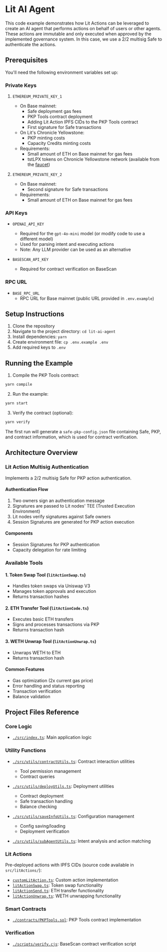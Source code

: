 # Lit AI Agent

This code example demonstrates how Lit Actions can be leveraged to create an AI agent that performs actions on behalf of users or other agents. These actions are immutable and only executed when approved by the implemented governance system. In this case, we use a 2/2 multisig Safe to authenticate the actions.

## Prerequisites

You'll need the following environment variables set up:

### Private Keys
1. `ETHEREUM_PRIVATE_KEY_1`
   - On Base mainnet:
     - Safe deployment gas fees
     - PKP Tools contract deployment
     - Adding Lit Action IPFS CIDs to the PKP Tools contract
     - First signature for Safe transactions
   - On Lit's Chronicle Yellowstone:
     - PKP minting costs
     - Capacity Credits minting costs
   - Requirements:
     - Small amount of ETH on Base mainnet for gas fees
     - tstLPX tokens on Chronicle Yellowstone network (available from the [faucet](https://chronicle-yellowstone-faucet.getlit.dev/))

2. `ETHEREUM_PRIVATE_KEY_2`
   - On Base mainnet:
     - Second signature for Safe transactions
   - Requirements:
     - Small amount of ETH on Base mainnet for gas fees

### API Keys
- `OPENAI_API_KEY`
  - Required for the `gpt-4o-mini` model (or modify code to use a different model)
  - Used for parsing intent and executing actions
  - Note: Any LLM provider can be used as an alternative

- `BASESCAN_API_KEY`
  - Required for contract verification on BaseScan

### RPC URL
- `BASE_RPC_URL`
  - RPC URL for Base mainnet (public URL provided in `.env.example`)

## Setup Instructions

1. Clone the repository
2. Navigate to the project directory: `cd lit-ai-agent`
3. Install dependencies: `yarn`
4. Create environment file: `cp .env.example .env`
5. Add required keys to `.env`

## Running the Example

1. Compile the PKP Tools contract:
```bash
yarn compile
```

2. Run the example:
```bash
yarn start
```

3. Verify the contract (optional):
```bash
yarn verify
```

The first run will generate a `safe-pkp-config.json` file containing Safe, PKP, and contract information, which is used for contract verification.

## Architecture Overview

### Lit Action Multisig Authentication
Implements a 2/2 multisig Safe for PKP action authentication.

#### Authentication Flow
1. Two owners sign an authentication message
2. Signatures are passed to Lit nodes' TEE (Trusted Execution Environment)
3. Lit nodes verify signatures against Safe owners
4. Session Signatures are generated for PKP action execution

#### Components
- Session Signatures for PKP authentication
- Capacity delegation for rate limiting

### Available Tools

#### 1. Token Swap Tool (`litActionSwap.ts`)
- Handles token swaps via Uniswap V3
- Manages token approvals and execution
- Returns transaction hashes

#### 2. ETH Transfer Tool (`litActionCode.ts`)
- Executes basic ETH transfers
- Signs and processes transactions via PKP
- Returns transaction hash

#### 3. WETH Unwrap Tool (`litActionUnwrap.ts`)
- Unwraps WETH to ETH
- Returns transaction hash

#### Common Features
- Gas optimization (2x current gas price)
- Error handling and status reporting
- Transaction verification
- Balance validation

## Project Files Reference

### Core Logic
- [`./src/index.ts`](./src/index.ts): Main application logic

### Utility Functions
- [`./src/utils/contractUtils.ts`](./src/utils/contractUtils.ts): Contract interaction utilities
  - Tool permission management
  - Contract queries

- [`./src/utils/deployUtils.ts`](./src/utils/deployUtils.ts): Deployment utilities
  - Contract deployment
  - Safe transaction handling
  - Balance checking

- [`./src/utils/saveInfoUtils.ts`](./src/utils/saveInfoUtils.ts): Configuration management
  - Config saving/loading
  - Deployment verification

- [`./src/utils/subAgentUtils.ts`](./src/utils/subAgentUtils.ts): Intent analysis and action matching

### Lit Actions
Pre-deployed actions with IPFS CIDs (source code available in `src/litActions/`):
- [`customLitAction.ts`](./src/litActions/customLitAction.ts): Custom action implementation
- [`litActionSwap.ts`](./src/litActions/litActionSwap.ts): Token swap functionality
- [`litActionSend.ts`](./src/litActions/litActionSend.ts): ETH transfer functionality
- [`litActionUnwrap.ts`](./src/litActions/litActionUnwrap.ts): WETH unwrapping functionality

### Smart Contracts
- [`./contracts/PKPTools.sol`](./contracts/PKPTools.sol): PKP Tools contract implementation

### Verification
- [`./scripts/verify.cjs`](./scripts/verify.cjs): BaseScan contract verification script
